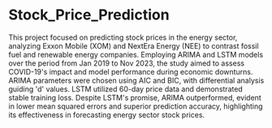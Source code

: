 # Stock_Price_Prediction
This project focused on predicting stock prices in the energy sector, analyzing Exxon Mobile (XOM) and NextEra Energy (NEE) to contrast fossil fuel and renewable energy companies. Employing ARIMA and LSTM models over the period from Jan 2019 to Nov 2023, the study aimed to assess COVID-19's impact and model performance during economic downturns. ARIMA parameters were chosen using AIC and BIC, with differential analysis guiding 'd' values. LSTM utilized 60-day price data and demonstrated stable training loss. Despite LSTM's promise, ARIMA outperformed, evident in lower mean squared errors and superior prediction accuracy, highlighting its effectiveness in forecasting energy sector stock prices.
